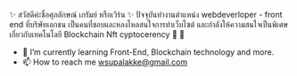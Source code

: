  ✨ สวัสดีค่ะชื่อศุภลักษณ์ เกรัมย์ หรือเวิร์น  ✨ 
 ปัจจุบันทำงานตำแหน่ง webdeverloper - front end ที่บริษัทเอกชน เป็นคนที่ชอบและหลงไหลสนใจการทำเว็บไซต์ และกำลังให้ความสนใจเป็นพิเศษเกี่ยวกับเทคโนโลยี Blockchain Nft cyptocerency 👀  👋 

- 🌱 I’m currently learning Front-End, Blockchain technology and more.
- 📫 How to reach me wsupalakke@gmail.com

<!---
supalakke/supalakke is a ✨ special ✨ repository because its `README.md` (this file) appears on your GitHub profile.
You can click the Preview link to take a look at your changes.
--->
